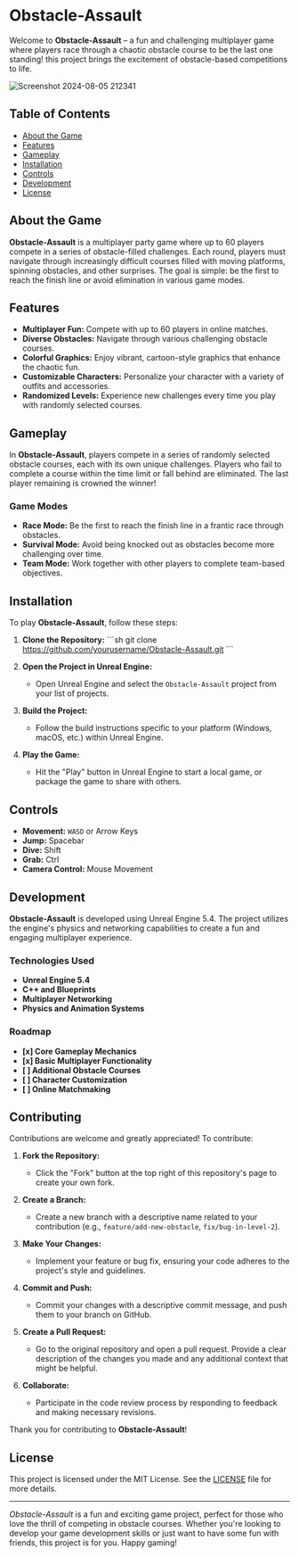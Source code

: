 
# Obstacle-Assault

Welcome to **Obstacle-Assault** – a fun and challenging multiplayer game where players race through a chaotic obstacle course to be the last one standing! this project brings the excitement of obstacle-based competitions to life.

![Screenshot 2024-08-05 212341](https://github.com/user-attachments/assets/b9af82a2-cf84-4a3f-ab78-4fa67357a006)

## Table of Contents

- [About the Game](#about-the-game)
- [Features](#features)
- [Gameplay](#gameplay)
- [Installation](#installation)
- [Controls](#controls)
- [Development](#development)
- [License](#license)

## About the Game

**Obstacle-Assault** is a multiplayer party game where up to 60 players compete in a series of obstacle-filled challenges. Each round, players must navigate through increasingly difficult courses filled with moving platforms, spinning obstacles, and other surprises. The goal is simple: be the first to reach the finish line or avoid elimination in various game modes.

## Features

- **Multiplayer Fun:** Compete with up to 60 players in online matches.
- **Diverse Obstacles:** Navigate through various challenging obstacle courses.
- **Colorful Graphics:** Enjoy vibrant, cartoon-style graphics that enhance the chaotic fun.
- **Customizable Characters:** Personalize your character with a variety of outfits and accessories.
- **Randomized Levels:** Experience new challenges every time you play with randomly selected courses.

## Gameplay

In **Obstacle-Assault**, players compete in a series of randomly selected obstacle courses, each with its own unique challenges. Players who fail to complete a course within the time limit or fall behind are eliminated. The last player remaining is crowned the winner!

### Game Modes

- **Race Mode:** Be the first to reach the finish line in a frantic race through obstacles.
- **Survival Mode:** Avoid being knocked out as obstacles become more challenging over time.
- **Team Mode:** Work together with other players to complete team-based objectives.

## Installation

To play **Obstacle-Assault**, follow these steps:

1. **Clone the Repository:**
   \`\`\`sh
   git clone https://github.com/yourusername/Obstacle-Assault.git
   \`\`\`
2. **Open the Project in Unreal Engine:**
   - Open Unreal Engine and select the `Obstacle-Assault` project from your list of projects.

3. **Build the Project:**
   - Follow the build instructions specific to your platform (Windows, macOS, etc.) within Unreal Engine.

4. **Play the Game:**
   - Hit the "Play" button in Unreal Engine to start a local game, or package the game to share with others.

## Controls

- **Movement:** `WASD` or Arrow Keys
- **Jump:** Spacebar
- **Dive:** Shift
- **Grab:** Ctrl
- **Camera Control:** Mouse Movement

## Development

**Obstacle-Assault** is developed using Unreal Engine 5.4. The project utilizes the engine's physics and networking capabilities to create a fun and engaging multiplayer experience.

### Technologies Used

- **Unreal Engine 5.4**
- **C++ and Blueprints**
- **Multiplayer Networking**
- **Physics and Animation Systems**

### Roadmap

- **[x] Core Gameplay Mechanics**
- **[x] Basic Multiplayer Functionality**
- **[ ] Additional Obstacle Courses**
- **[ ] Character Customization**
- **[ ] Online Matchmaking**

## Contributing

Contributions are welcome and greatly appreciated! To contribute:

1. **Fork the Repository:**
   - Click the "Fork" button at the top right of this repository's page to create your own fork.

2. **Create a Branch:**
   - Create a new branch with a descriptive name related to your contribution (e.g., `feature/add-new-obstacle`, `fix/bug-in-level-2`).

3. **Make Your Changes:**
   - Implement your feature or bug fix, ensuring your code adheres to the project's style and guidelines.

4. **Commit and Push:**
   - Commit your changes with a descriptive commit message, and push them to your branch on GitHub.

5. **Create a Pull Request:**
   - Go to the original repository and open a pull request. Provide a clear description of the changes you made and any additional context that might be helpful.

6. **Collaborate:**
   - Participate in the code review process by responding to feedback and making necessary revisions.

Thank you for contributing to **Obstacle-Assault**!

## License

This project is licensed under the MIT License. See the [LICENSE](LICENSE) file for more details.

---

*Obstacle-Assault* is a fun and exciting game project, perfect for those who love the thrill of competing in obstacle courses. Whether you're looking to develop your game development skills or just want to have some fun with friends, this project is for you. Happy gaming!
